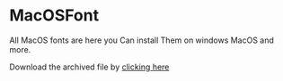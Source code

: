 # MacOSFont
All MacOS fonts are here you Can install Them on windows MacOS and more.

Download the archived file by  [clicking here](https://github.com/creek951/MacOSFont/archive/refs/heads/main.zip)
